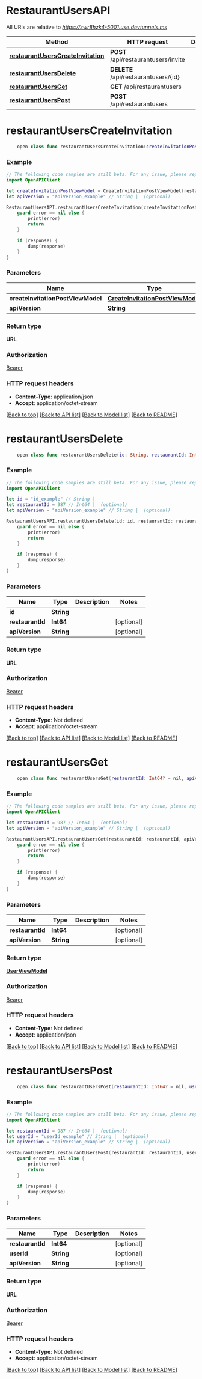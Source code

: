 # RestaurantUsersAPI

All URIs are relative to *https://zwr8hzk4-5001.use.devtunnels.ms*

Method | HTTP request | Description
------------- | ------------- | -------------
[**restaurantUsersCreateInvitation**](RestaurantUsersAPI.md#restaurantuserscreateinvitation) | **POST** /api/restaurantusers/invite | 
[**restaurantUsersDelete**](RestaurantUsersAPI.md#restaurantusersdelete) | **DELETE** /api/restaurantusers/{id} | 
[**restaurantUsersGet**](RestaurantUsersAPI.md#restaurantusersget) | **GET** /api/restaurantusers | 
[**restaurantUsersPost**](RestaurantUsersAPI.md#restaurantuserspost) | **POST** /api/restaurantusers | 


# **restaurantUsersCreateInvitation**
```swift
    open class func restaurantUsersCreateInvitation(createInvitationPostViewModel: CreateInvitationPostViewModel, apiVersion: String? = nil, completion: @escaping (_ data: URL?, _ error: Error?) -> Void)
```



### Example
```swift
// The following code samples are still beta. For any issue, please report via http://github.com/OpenAPITools/openapi-generator/issues/new
import OpenAPIClient

let createInvitationPostViewModel = CreateInvitationPostViewModel(restaurantId: 123, email: "email_example") // CreateInvitationPostViewModel | 
let apiVersion = "apiVersion_example" // String |  (optional)

RestaurantUsersAPI.restaurantUsersCreateInvitation(createInvitationPostViewModel: createInvitationPostViewModel, apiVersion: apiVersion) { (response, error) in
    guard error == nil else {
        print(error)
        return
    }

    if (response) {
        dump(response)
    }
}
```

### Parameters

Name | Type | Description  | Notes
------------- | ------------- | ------------- | -------------
 **createInvitationPostViewModel** | [**CreateInvitationPostViewModel**](CreateInvitationPostViewModel.md) |  | 
 **apiVersion** | **String** |  | [optional] 

### Return type

**URL**

### Authorization

[Bearer](../README.md#Bearer)

### HTTP request headers

 - **Content-Type**: application/json
 - **Accept**: application/octet-stream

[[Back to top]](#) [[Back to API list]](../README.md#documentation-for-api-endpoints) [[Back to Model list]](../README.md#documentation-for-models) [[Back to README]](../README.md)

# **restaurantUsersDelete**
```swift
    open class func restaurantUsersDelete(id: String, restaurantId: Int64? = nil, apiVersion: String? = nil, completion: @escaping (_ data: URL?, _ error: Error?) -> Void)
```



### Example
```swift
// The following code samples are still beta. For any issue, please report via http://github.com/OpenAPITools/openapi-generator/issues/new
import OpenAPIClient

let id = "id_example" // String | 
let restaurantId = 987 // Int64 |  (optional)
let apiVersion = "apiVersion_example" // String |  (optional)

RestaurantUsersAPI.restaurantUsersDelete(id: id, restaurantId: restaurantId, apiVersion: apiVersion) { (response, error) in
    guard error == nil else {
        print(error)
        return
    }

    if (response) {
        dump(response)
    }
}
```

### Parameters

Name | Type | Description  | Notes
------------- | ------------- | ------------- | -------------
 **id** | **String** |  | 
 **restaurantId** | **Int64** |  | [optional] 
 **apiVersion** | **String** |  | [optional] 

### Return type

**URL**

### Authorization

[Bearer](../README.md#Bearer)

### HTTP request headers

 - **Content-Type**: Not defined
 - **Accept**: application/octet-stream

[[Back to top]](#) [[Back to API list]](../README.md#documentation-for-api-endpoints) [[Back to Model list]](../README.md#documentation-for-models) [[Back to README]](../README.md)

# **restaurantUsersGet**
```swift
    open class func restaurantUsersGet(restaurantId: Int64? = nil, apiVersion: String? = nil, completion: @escaping (_ data: UserViewModel?, _ error: Error?) -> Void)
```



### Example
```swift
// The following code samples are still beta. For any issue, please report via http://github.com/OpenAPITools/openapi-generator/issues/new
import OpenAPIClient

let restaurantId = 987 // Int64 |  (optional)
let apiVersion = "apiVersion_example" // String |  (optional)

RestaurantUsersAPI.restaurantUsersGet(restaurantId: restaurantId, apiVersion: apiVersion) { (response, error) in
    guard error == nil else {
        print(error)
        return
    }

    if (response) {
        dump(response)
    }
}
```

### Parameters

Name | Type | Description  | Notes
------------- | ------------- | ------------- | -------------
 **restaurantId** | **Int64** |  | [optional] 
 **apiVersion** | **String** |  | [optional] 

### Return type

[**UserViewModel**](UserViewModel.md)

### Authorization

[Bearer](../README.md#Bearer)

### HTTP request headers

 - **Content-Type**: Not defined
 - **Accept**: application/json

[[Back to top]](#) [[Back to API list]](../README.md#documentation-for-api-endpoints) [[Back to Model list]](../README.md#documentation-for-models) [[Back to README]](../README.md)

# **restaurantUsersPost**
```swift
    open class func restaurantUsersPost(restaurantId: Int64? = nil, userId: String? = nil, apiVersion: String? = nil, completion: @escaping (_ data: URL?, _ error: Error?) -> Void)
```



### Example
```swift
// The following code samples are still beta. For any issue, please report via http://github.com/OpenAPITools/openapi-generator/issues/new
import OpenAPIClient

let restaurantId = 987 // Int64 |  (optional)
let userId = "userId_example" // String |  (optional)
let apiVersion = "apiVersion_example" // String |  (optional)

RestaurantUsersAPI.restaurantUsersPost(restaurantId: restaurantId, userId: userId, apiVersion: apiVersion) { (response, error) in
    guard error == nil else {
        print(error)
        return
    }

    if (response) {
        dump(response)
    }
}
```

### Parameters

Name | Type | Description  | Notes
------------- | ------------- | ------------- | -------------
 **restaurantId** | **Int64** |  | [optional] 
 **userId** | **String** |  | [optional] 
 **apiVersion** | **String** |  | [optional] 

### Return type

**URL**

### Authorization

[Bearer](../README.md#Bearer)

### HTTP request headers

 - **Content-Type**: Not defined
 - **Accept**: application/octet-stream

[[Back to top]](#) [[Back to API list]](../README.md#documentation-for-api-endpoints) [[Back to Model list]](../README.md#documentation-for-models) [[Back to README]](../README.md)

